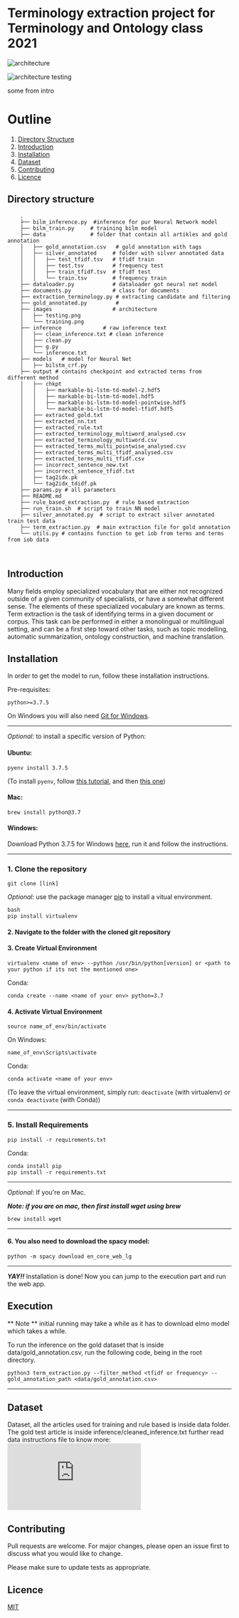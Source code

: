 # Terminology extraction project for Terminology and Ontology class 2021

![architecture](https://github.com/sarmilaupadhyaya/Terminology-Extraction/blob/main/images/training.png)

![architecture testing](https://github.com/sarmilaupadhyaya/Terminology-Extraction/blob/main/images/testing.png)

some from intro

# Outline

1. [Directory Structure](#directory-structure)
2. [Introduction](#introduction)
3. [Installation](#installation)
4. [Dataset](#dataset)
5. [Contributing](#contributing)
6. [Licence](#licence)


## Directory structure

```
	.
	├── bilm_inference.py  #inference for pur Neural Network model
	├── bilm_train.py     # training bilm model
	├── data              # folder that contain all artikles and gold annotation
	│   ├── gold_annotation.csv   # gold annotation with tags
	│   ├── silver_annotated     # folder with silver annotated data
	│   │   ├── test_tfidf.tsv   # tfidf train
	│   │   ├── test.tsv         # frequency test
	│   │   ├── train_tfidf.tsv  # tfidf test
	│   │   └── train.tsv        # frequency train
	├── dataloader.py            # dataloader got neural net model
	├── documents.py             # class for documents
	├── extraction_terminology.py # extracting candidate and filtering
	├── gold_annotated.py         # 
	├── images                   # architecture
	│   ├── testing.png
	│   └── training.png
	├── inference             # raw inference text
	│   ├── clean_inference.txt # clean inference
	│   ├── clean.py
	│   ├── g.py
	│   └── inference.txt
	├── models   # model for Neural Net
	│   ├── bilstm_crf.py
	├── output # contains checkpoint and extracted terms from different method
	│   ├── chkpt
	│   │   ├── markable-bi-lstm-td-model-2.hdf5
	│   │   ├── markable-bi-lstm-td-model.hdf5
	│   │   ├── markable-bi-lstm-td-model-pointwise.hdf5
	│   │   └── markable-bi-lstm-td-model-tfidf.hdf5
	│   ├── extracted_gold.txt
	│   ├── extracted_nn.txt
	│   ├── extracted_rule.txt
	│   ├── extracted_terminology_multiword_analysed.csv
	│   ├── extracted_terminology_multiword.csv
	│   ├── extracted_terms_multi_pointwise_analysed.csv
	│   ├── extracted_terms_multi_tfidf_analysed.csv
	│   ├── extracted_terms_multi_tfidf.csv
	│   ├── incorrect_sentence_new.txt
	│   ├── incorrect_sentence_tfidf.txt
	│   ├── tag2idx.pk
	│   └── tag2idx_tdidf.pk
	├── params.py # all parameters
	├── README.md
	├── rule_based_extraction.py  # rule based extraction
	├── run_train.sh  # script to train NN model
	├── silver_annotated.py  # script to extract silver annotated train test data
	├── term_extraction.py  # main extraction file for gold annotation
	└── utils.py # contains function to get iob from terms and terms from iob data

    
 ```


## Introduction

    
Many fields employ specialized vocabulary that are either not recognized outside of a given community of specialists, or have a somewhat different sense. The elements of these specialized vocabulary are known as terms. Term extraction is the task of identifying terms in a given document or corpus. This task can be performed in either a monolingual or multilingual setting, and can be a first step toward other tasks, such as topic modelling, automatic summarization, ontology construction, and machine translation.

## Installation


In order to get the model to run, follow these installation instructions.


<!-- ### Requirements -->
Pre-requisites:

    python>=3.7.5

On Windows you will also need [Git for Windows](https://gitforwindows.org/).

---
_Optional_: to install a specific version of Python:

#### Ubuntu:

    pyenv install 3.7.5

(To install ```pyenv```, follow [this tutorial](https://github.com/pyenv/pyenv-installer#installation--update--uninstallation), and then [this one](https://www.laac.dev/blog/setting-up-modern-python-development-environment-ubuntu-20/))
<!--     sudo apt-install python3.7 -->


#### Mac:

    brew install python@3.7


#### Windows:
Download Python 3.7.5 for Windows [here](https://www.python.org/ftp/python/3.7.5/python-3.7.5-amd64.exe), run it and follow the instructions.
    
---
### 1. Clone the repository

    git clone [link]

_Optional_: use the package manager [pip](https://pip.pypa.io/en/stable/) to install a vitual environment.

    bash
    pip install virtualenv
    
    
    
#### 2. Navigate to the folder with the cloned git repository

#### 3. Create Virtual Environment

    virtualenv <name of env> --python /usr/bin/python[version] or <path to your python if its not the mentioned one>
    
Conda:

    conda create --name <name of your env> python=3.7

#### 4. Activate Virtual Environment

    source name_of_env/bin/activate
On Windows:

    name_of_env\Scripts\activate
Conda:

    conda activate <name of your env>

(To leave the virtual environment, simply run: ```deactivate``` (with virtualenv) or ```conda deactivate``` (with Conda))

---

### 5. Install Requirements

    pip install -r requirements.txt
        
Conda:

    conda install pip
    pip install -r requirements.txt


---

_Optional_: If you're on Mac.  

***Note: if you are on mac, then first install wget using brew***  

    brew install wget

---
#### 6. You also need to download the spacy model:

    python -m spacy download en_core_web_lg

---


**_YAY!!_** Installation is done! Now you can jump to the execution part and run the web app.


## Execution
 ** Note ** initial running may take a while as it has to download elmo model which takes a while.

To run the inference on the gold dataset that is inside data/gold_annotation.csv, run the following code, being in the root directory.

    python3 term_extraction.py --filter_method <tfidf or frequency> --gold_annotation_path <data/gold_annotation.csv>


---


## Dataset

Dataset, all the articles used for training and rule based is inside data folder. The gold test article is inside inference/cleaned_inference.txt
further read data instructions file to know more: ![Link](https://github.com/sarmilaupadhyaya/Terminology-Extraction/blob/main/data_instructions.txt)



## Contributing
Pull requests are welcome. For major changes, please open an issue first to discuss what you would like to change.

Please make sure to update tests as appropriate.

## Licence
[MIT](https://choosealicense.com/licenses/mit/)

